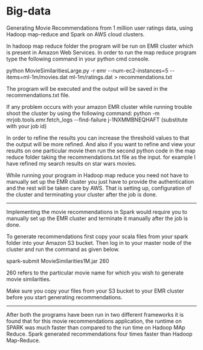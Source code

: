 # Big-data
Generating Movie Recommendations from 1 million user ratings data, using Hadoop map-reduce and Spark on AWS cloud clusters.

In hadoop map reduce folder the program will be run on EMR cluster which is present in Amazon Web Services. In order to run the map reduce program type the following command in your python cmd console. 

  python MovieSimilaritiesLarge.py -r emr --num-ec2-instances=5 --items=ml-1m/movies.dat ml-1m/ratings.dat > recommendations.txt

The program will be executed and the output will be saved in the recommendations.txt file. 

If any problem occurs with your amazon EMR cluster while running trouble shoot the cluster by using the following command:
  python -m mrjob.tools.emr.fetch_logs --find-failure j-1NXMMBNEQHAFT (substitute with your job id)
  
In order to refine the results you can increase the threshold values to that the output will be more refined. And also if you want to refine and view your results on one particular movie then run the second python code in the map reduce folder taking the recommendations.txt file as the input. for example I have refined my search results on star wars movies. 

While running your program in Hadoop map reduce you need not have to manually set up the EMR cluster you just have to provide the authentication and the rest will be taken care by AWS. That is setting up, configuration of the cluster and terminating your cluster after the job is done.

------------------------------------------------------------------------------------------------------------------------------------------
Implementing the movie recommendations in Spark would require you to manually set up the EMR cluster and terminate it manually after the job is done.

To generate recommendations first copy your scala files from your spark folder into your Amazon S3 bucket. 
Then log in to your master node of the cluster and run the command as given below.

  spark-submit MovieSimilarities1M.jar 260

260 refers to the particular movie name for which you wish to generate movie similarities.
 
 Make sure you copy your files from your S3 bucket to your EMR cluster before you start generating recommendations.
 
 -----------------------------------------------------------------------------------------------------------------------------------------
After both the programs have been run in two different frameworks it is found that for this movie recommendations application, the runtime on SPARK was much faster than compared to the run time on Hadoop MAp Reduce. Spark generated recommendations four times faster than Hadoop Map-Reduce. 
